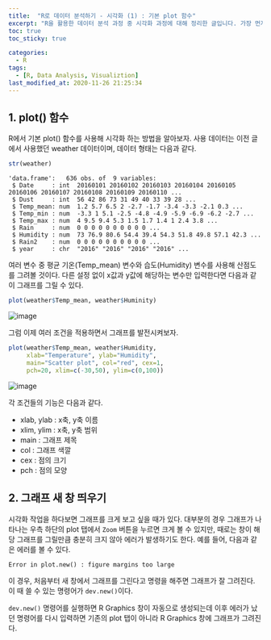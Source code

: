 ```yaml
---
title:  "R로 데이터 분석하기 - 시각화 (1) : 기본 plot 함수"
excerpt: "R을 활용한 데이터 분석 과정 중 시각화 과정에 대해 정리한 글입니다. 가장 먼저 기본 plot 함수에 대해 다룹니다."
toc: true
toc_sticky: true

categories:
  - R
tags:
  - [R, Data Analysis, Visualiztion]
last_modified_at: 2020-11-26 21:25:34
---
```


## 1. plot() 함수  

R에서 기본 plot() 함수를 사용해 시각화 하는 방법을 알아보자. 사용 데이터는 이전 글에서 사용했던 weather 데이터이며, 데이터 형태는 다음과 같다.  

```r
str(weather)
```  

```
'data.frame':	636 obs. of  9 variables:
 $ Date     : int  20160101 20160102 20160103 20160104 20160105 20160106 20160107 20160108 20160109 20160110 ...
 $ Dust     : int  56 42 86 73 31 49 40 33 39 28 ...
 $ Temp_mean: num  1.2 5.7 6.5 2 -2.7 -1.7 -3.4 -3.3 -2.1 0.3 ...
 $ Temp_min : num  -3.3 1 5.1 -2.5 -4.8 -4.9 -5.9 -6.9 -6.2 -2.7 ...
 $ Temp_max : num  4 9.5 9.4 5.3 1.5 1.7 1.4 1 2.4 3.8 ...
 $ Rain     : num  0 0 0 0 0 0 0 0 0 0 ...
 $ Humidity : num  73 76.9 80.6 54.4 39.4 54.3 51.8 49.8 57.1 42.3 ...
 $ Rain2    : num  0 0 0 0 0 0 0 0 0 0 ...
 $ year     : chr  "2016" "2016" "2016" "2016" ...
```  

여러 변수 중 평균 기온(Temp_mean) 변수와 습도(Humidity) 변수를 사용해 산점도를 그려볼 것이다. 다른 설정 없이 x값과 y값에 해당하는 변수만 입력한다면 다음과 같이 그래프를 그릴 수 있다.  

```r
plot(weather$Temp_mean, weather$Huminity)
```  

![image](https://user-images.githubusercontent.com/58713684/100352535-78e88580-3030-11eb-8b3a-a34fe3720e2f.png)  

그럼 이제 여러 조건을 적용하면서 그래프를 발전시켜보자.  

```r
plot(weather$Temp_mean, weather$Humidity,
     xlab="Temperature", ylab="Humidity",
     main="Scatter plot", col="red", cex=1,
     pch=20, xlim=c(-30,50), ylim=c(0,100))
```  

![image](https://user-images.githubusercontent.com/58713684/100356797-121a9a80-3037-11eb-9e4a-c805c008d575.png)  


각 조건들의 기능은 다음과 같다.  

- xlab, ylab : x축, y축 이름
- xlim, ylim : x축, y축 범위
- main : 그래프 제목
- col : 그래프 색깔
- cex : 점의 크기
- pch : 점의 모양


## 2. 그래프 새 창 띄우기  

시각화 작업을 하다보면 그래프를 크게 보고 싶을 때가 있다. 대부분의 경우 그래프가 나타나는 우측 하단의 plot 탭에서 `Zoom` 버튼을 누르면 크게 볼 수 있지만, 때로는 창이 해당 그래프를 그릴만큼 충분히 크지 않아 에러가 발생하기도 한다. 예를 들어, 다음과 같은 에러를 볼 수 있다.  

```
Error in plot.new() : figure margins too large
```  

이 경우, 처음부터 새 창에서 그래프를 그린다고 명령을 해주면 그래프가 잘 그려진다. 이 때 쓸 수 있는 명령어가 `dev.new()`이다.  

`dev.new()` 명령어를 실행하면 R Graphics 창이 자동으로 생성되는데 이후 에러가 났던 명령어를 다시 입력하면 기존의 plot 탭이 아니라 R Graphics 창에 그래프가 그려진다.  

